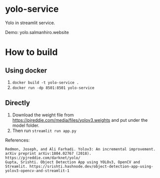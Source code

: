 # yolo-service
Yolo in streamlit service.

Demo: yolo.salmanhiro.website


# How to build

## Using docker

1. `docker build -t yolo-service .`
2. `docker run -dp 8501:8501 yolo-service`

## Directly

1. Download the weight file from https://pjreddie.com/media/files/yolov3.weights and put under the model folder. 
2. Then run `streamlit run app.py`

References: 
```
Redmon, Joseph, and Ali Farhadi. Yolov3: An incremental improvement. arXiv preprint arXiv:1804.02767 (2018). https://pjreddie.com/darknet/yolo/
Gupta, Srishti. Object Detection App using YOLOv3, OpenCV and Streamlit. https://srishti.hashnode.dev/object-detection-app-using-yolov3-opencv-and-streamlit-1
```
